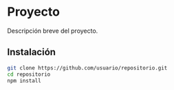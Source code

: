 # Proyecto

Descripción breve del proyecto.

## Instalación

```bash
git clone https://github.com/usuario/repositorio.git
cd repositorio
npm install
